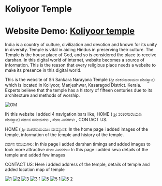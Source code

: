# Koliyoor Temple

# Website Demo: [Koliyoor temple](https://nagarajamr.github.io/KOLIYOOR-TEMPLE/OM.html)
India is a country of culture, civilization and devotion and known for its unity in diversity.
Temple is vital in aiding Hindus in preserving their culture. The Temple is the house place of God, and so is considered the place to receive darshan. 
In this digital world of internet, website becomes a source of information. This is the reason that every religious place needs a website to make its presence in this digital world.

This is the website of Sri Sankara Narayana Temple (ಶ್ರೀ ಶಂಕರನಾರಾಯಣ ದೇವಸ್ಥಾನ) which is located in Koliyoor, Manjeshwar, Kasaragod District. Kerala.  
Experts believe that the temple has a history of fifteen centuries due to its architecture and methods of worship.

![OM](https://user-images.githubusercontent.com/72555080/193788513-cee4ee1d-3936-4f76-b9aa-4f4301dfa9ff.png)

IN  this website I added  4 navigation bars like, HOME ( ಶ್ರೀ ಶಂಕರನಾರಾಯಣ ದೇವಸ್ಥಾನ)  ದರ್ಶನ ಸಮಯಗಳು , ಸೇವಾ ವಿವರಗಳು , CONTACT US.

HOME ( ಶ್ರೀ ಶಂಕರನಾರಾಯಣ ದೇವಸ್ಥಾನ): In the home page i added images of the temple, information of the temple and history of the temple.

ದರ್ಶನ ಸಮಯಗಳು: In this page i added  darshan timings and added images to look more attractive 
ಸೇವಾ ವಿವರಗಳು: In this page i added seva details of the temple and added few images  

CONTACT US:  Here i added address of the temple, details of temple and added location map of temple 

  ![1](https://user-images.githubusercontent.com/72555080/193785648-9e83fde0-a0a3-4c7c-a034-eba6fce4ca05.jpg)
![2](https://user-images.githubusercontent.com/72555080/193785662-1894342d-158c-4abc-849c-f1c5c87a6547.jpg)
![3](https://user-images.githubusercontent.com/72555080/193785670-81316eb3-29a8-44fa-adc6-f346e8e5fb79.jpg)
![3 1](https://user-images.githubusercontent.com/72555080/193786204-ca2508f5-70d6-4ea6-b706-8c599964ca39.jpg)
![5](https://user-images.githubusercontent.com/72555080/193786752-706cb6af-1fca-4e6d-9a2e-1bde5c786eb2.jpg)
![5 1](https://user-images.githubusercontent.com/72555080/193786766-fd0efd65-4573-47f4-ac3d-539557eceed4.jpg)
![5 2](https://user-images.githubusercontent.com/72555080/193786772-c02f750e-3542-42e6-a6dd-fa1f7efacb3e.jpg)
